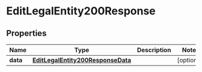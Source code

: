 

# EditLegalEntity200Response


## Properties

| Name | Type | Description | Notes |
|------------ | ------------- | ------------- | -------------|
|**data** | [**EditLegalEntity200ResponseData**](EditLegalEntity200ResponseData.md) |  |  [optional] |



